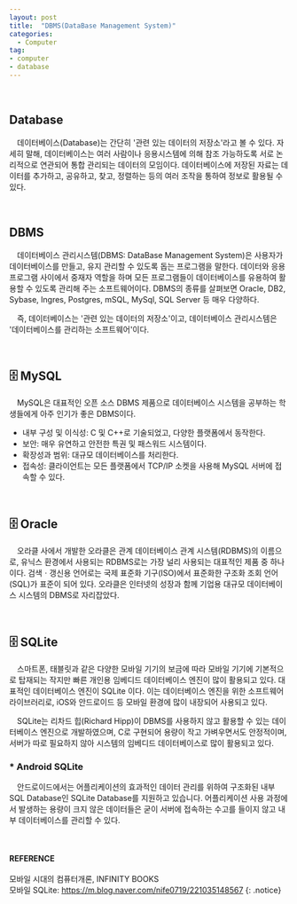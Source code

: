 ```yaml
---
layout: post
title:  "DBMS(DataBase Management System)"
categories:
  - Computer
tag:
- computer 
- database
---
```


<br>

## Database

　데이터베이스(Database)는 간단히 '관련 있는 데이터의 저장소'라고 볼 수 있다. 자세히 말해, 데이터베이스는 여러 사람이나 응용시스템에 의해 참조 가능하도록 서로 논리적으로 연관되어 통합 관리되는 데이터의 모임이다. 데이터베이스에 저장된 자료는 데이터를 추가하고, 공유하고, 찾고, 정렬하는 등의 여러 조작을 통하여 정보로 활용될 수 있다.

<br>

## DBMS

　데이터베이스 관리시스템(DBMS: DataBase Management System)은 사용자가 데이터베이스를 만들고, 유지 관리할 수 있도록 돕는 프로그램을 말한다. 데이터와 응용 프로그램 사이에서 중재자 역할을 하며 모든 프로그램들이 데이터베이스를 유용하여 활용할 수 있도록 관리해 주는 소프트웨어이다. DBMS의 종류를 살펴보면 Oracle, DB2, Sybase, Ingres, Postgres, mSQL, MySql, SQL Server 등 매우 다양하다.

　즉, 데이터베이스는 '관련 있는 데이터의 저장소'이고, 데이터베이스 관리시스템은 '데이터베이스를 관리하는 소프트웨어'이다.

<br>

## 🗄 MySQL

　MySQL은 대표적인 오픈 소스 DBMS 제품으로 데이터베이스 시스템을 공부하는 학생들에게 아주 인기가 좋은 DBMS이다.

* 내부 구성 및 이식성: C 및 C++로 기술되었고, 다양한 플랫폼에서 동작한다.
* 보안: 매우 유연하고 안전한 특권 및 패스워드 시스템이다.
* 확장성과 범위: 대규모 데이터베이스를 처리한다.
* 접속성: 클라이언트는 모든 플랫폼에서 TCP/IP 소켓을 사용해 MySQL 서버에 접속할 수 있다.

<br>

## 🗄 Oracle

　오라클 사에서 개발한 오라클은 관계 데이터베이스 관계 시스템(RDBMS)의 이름으로, 유닉스 환경에서 사용되는 RDBMS로는 가장 널리 사용되는 대표적인 제품 중 하나이다. 검색ㆍ갱신용 언어로는 국제 표준화 기구(ISO)에서 표준화한 구조화 조회 언어(SQL)가 표준이 되어 있다. 오라클은 인터넷의 성장과 함께 기업용 대규모 데이터베이스 시스템의 DBMS로 자리잡았다.

<br>

## 🗄 SQLite

　스마트폰, 태블릿과 같은 다양한 모바일 기기의 보금에 따라 모바일 기기에 기본적으로 탑재되는 작지만 빠른 개인용 임베디드 데이터베이스 엔진이 많이 활용되고 있다. 대표적인 데이터베이스 엔진이 SQLite 이다. 이는 데이터베이스 엔진을 위한 소프트웨어 라이브러리로, iOS와 안드로이드 등 모바일 환경에 많이 내장되어 사용되고 있다.

　SQLite는 리차드 힙(Richard Hipp)이 DBMS를 사용하지 않고 활용할 수 있는 데이터베이스 엔진으로 개발하였으며, C로 구현되어 용량이 작고 가벼우면서도 안정적이며, 서버가 따로 필요하지 않아 시스템의 임베디드 데이터베이스로 많이 활용되고 있다.

### * Android SQLite

　안드로이드에서는 어플리케이션의 효과적인 데이터 관리를 위하여 구조화된 내부 SQL Database인 SQLite Database를 지원하고 있습니다. 어플리케이션 사용 과정에서 발생하는 용량이 크지 않은 데이터들은 굳이 서버에 접속하는 수고를 들이지 않고 내부 데이터베이스를 관리할 수 있다.

<br>

#### REFERENCE
모바일 시대의 컴퓨터개론, INFINITY BOOKS <br>
모바일 SQLite: https://m.blog.naver.com/nife0719/221035148567
{: .notice}